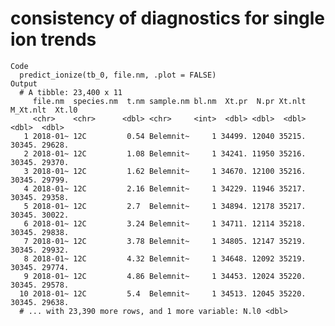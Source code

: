 # consistency of diagnostics for single ion trends

    Code
      predict_ionize(tb_0, file.nm, .plot = FALSE)
    Output
      # A tibble: 23,400 x 11
         file.nm  species.nm  t.nm sample.nm bl.nm  Xt.pr  N.pr Xt.nlt M_Xt.nlt  Xt.l0
         <chr>    <chr>      <dbl> <chr>     <int>  <dbl> <dbl>  <dbl>    <dbl>  <dbl>
       1 2018-01~ 12C         0.54 Belemnit~     1 34499. 12040 35215.   30345. 29628.
       2 2018-01~ 12C         1.08 Belemnit~     1 34241. 11950 35216.   30345. 29370.
       3 2018-01~ 12C         1.62 Belemnit~     1 34670. 12100 35216.   30345. 29799.
       4 2018-01~ 12C         2.16 Belemnit~     1 34229. 11946 35217.   30345. 29358.
       5 2018-01~ 12C         2.7  Belemnit~     1 34894. 12178 35217.   30345. 30022.
       6 2018-01~ 12C         3.24 Belemnit~     1 34711. 12114 35218.   30345. 29838.
       7 2018-01~ 12C         3.78 Belemnit~     1 34805. 12147 35219.   30345. 29932.
       8 2018-01~ 12C         4.32 Belemnit~     1 34648. 12092 35219.   30345. 29774.
       9 2018-01~ 12C         4.86 Belemnit~     1 34453. 12024 35220.   30345. 29578.
      10 2018-01~ 12C         5.4  Belemnit~     1 34513. 12045 35220.   30345. 29638.
      # ... with 23,390 more rows, and 1 more variable: N.l0 <dbl>

